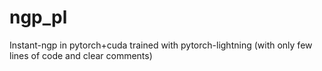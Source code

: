 # ngp_pl
Instant-ngp in pytorch+cuda trained with pytorch-lightning (with only few lines of code and clear comments)
